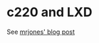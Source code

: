# c220 and LXD

See [mrjones' blog post](https://blog.plip.com/2017/09/24/from-zero-to-lxd-installing-a-private-compute-cloud-on-a-cisco-c220-m4sff/) 

